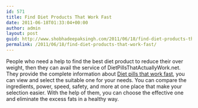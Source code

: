 ```yaml
---
id: 571
title: Find Diet Products That Work Fast
date: 2011-06-18T01:33:04+00:00
author: admin
layout: post
guid: http://www.shobhadeepaksingh.com/2011/06/18/find-diet-products-that-work-fast/
permalink: /2011/06/18/find-diet-products-that-work-fast/
---
```

People who need a help to find the best diet product to reduce their over weight, then they can avail the service of DietPillsThatActuallyWork.net. They provide the complete information about [Diet pills that work fast](http://www.dietpillsthatactuallywork.net/), you can view and select the suitable one for your needs. You can compare the ingredients, power, speed, safety, and more at one place that make your selection easier. With the help of them, you can choose the effective one and eliminate the excess fats in a healthy way.